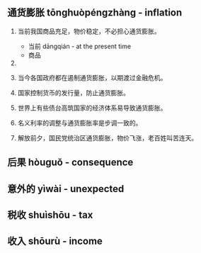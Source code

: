 ## 通货膨胀 tōnghuòpéngzhàng - inflation


1. 当前我国商品充足，物价稳定，不必担心通货膨胀。

    - 当前 dāngqián - at the present time
    - 商品
2.
3. 当今各国政府都在遏制通货膨胀，以期渡过金融危机。

4. 国家控制货币的发行量，防止通货膨胀。

5. 世界上有些债台高筑国家的经济体系易导致通货膨胀。

6. 名义利率的调整与通货膨胀率是步调一致的。

7. 解放前夕，国民党统治区通货膨胀，物价飞涨，老百姓叫苦连天。
## 后果 hòuguǒ - consequence

## 意外的 yìwài - unexpected

## 税收 shuìshōu - tax

## 收入 shōurù - income
